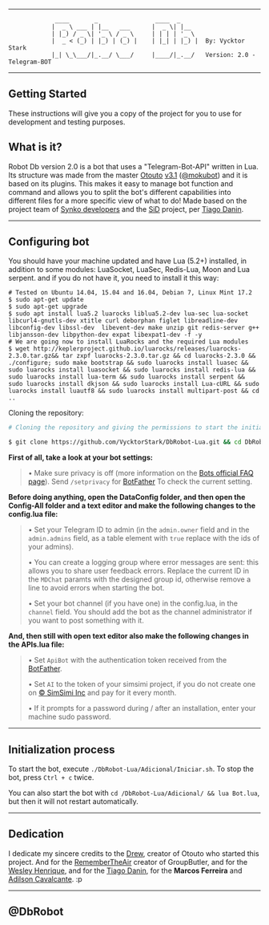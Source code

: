 * * *

                 ____       _                ____  _
                |  _ \ ___ | |__   ___      |  _ \| |__  
                | |_) / _ \| '_ \ / _ \     | | | | '_ \
                |  _ < (_) | |_) | (_) |    | |_| | |_) |  By: Vycktor Stark
                |_| \_\___/|_.__/ \___/     |____/|_.__/   Version: 2.0 - Telegram-BOT

                
* * *

## Getting Started

These instructions will give you a copy of the project for you to use for development and testing purposes.

## What is it?

Robot Db version 2.0 is a bot that uses a "Telegram-Bot-API" written in Lua. Its structure was made from the master [Otouto](https://github.com/topkecleon/otouto) [v3.1](https://github.com/topkecleon/otouto/tree/26c1299374af130bbf8457af904cb4ea450caa51) ([@mokubot](https://telegram.me/mokubot)) and it is based on its plugins. This makes it easy to manage bot function and command and allows you to split the bot's different capabilities into different files for a more specific view of what to do! Made based on the project team of [Synko developers](https://github.com/SynkoDevelopers) and the [SiD](https://github.com/TiagoDanin/SiD) project, per [Tiago Danin](https://github.com/TiagoDanin).
* * *

## Configuring bot

You should have your machine updated and have Lua (5.2+) installed, in addition to some modules: LuaSocket, LuaSec, Redis-Lua, Moon and Lua serpent. and if you do not have it, you need to install it this way:

```
# Tested on Ubuntu 14.04, 15.04 and 16.04, Debian 7, Linux Mint 17.2
$ sudo apt-get update
$ sudo apt-get upgrade
$ sudo apt install lua5.2 luarocks liblua5.2-dev lua-sec lua-socket libcurl4-gnutls-dev xtitle curl deborphan figlet libreadline-dev libconfig-dev libssl-dev  libevent-dev make unzip git redis-server g++ libjansson-dev libpython-dev expat libexpat1-dev -f -y
# We are going now to install LuaRocks and the required Lua modules
$ wget http://keplerproject.github.io/luarocks/releases/luarocks-2.3.0.tar.gz&& tar zxpf luarocks-2.3.0.tar.gz && cd luarocks-2.3.0 && ./configure; sudo make bootstrap && sudo luarocks install luasec && sudo luarocks install luasocket && sudo luarocks install redis-lua && sudo luarocks install lua-term && sudo luarocks install serpent && sudo luarocks install dkjson && sudo luarocks install Lua-cURL && sudo luarocks install luautf8 && sudo luarocks install multipart-post && cd ..

```

Cloning the repository:

```bash
# Cloning the repository and giving the permissions to start the initiation script

$ git clone https://github.com/VycktorStark/DbRobot-Lua.git && cd DbRobot-Lua/Adicional && sudo chmod 777 Iniciar.sh && cd .. 
```

**First of all, take a look at your bot settings:**

> • Make sure privacy is off (more information on the [Bots official FAQ page](https://core.telegram.org/bots/faq#what-messages-will-my-bot-get)). Send `/setprivacy` for [BotFather](http://telegram.me/BotFather) To check the current setting.

**Before doing anything, open the DataConfig folder, and then open the Config-All folder and a text editor and make the following changes to the config.lua file:**

> • Set your Telegram ID to admin (in the `admin.owner` field and in the `admin.admins` field, as a table element with `true` replace with the ids of your admins).
>
> •  You can create a logging group where error messages are sent: this allows you to share user feedback errors. Replace the current ID in the `MDChat` paramts with the designed group id, otherwise remove a line to avoid errors when starting the bot.
>
> • Set your bot channel (if you have one) in the config.lua, in the `channel` field. You should add the bot as the channel administrator if you want to post something with it.
>

**And, then still with open text editor also make the following changes in the APIs.lua file:**

> • Set `ApiBot` with the authentication token received from the [BotFather](http://telegram.me/BotFather).
>
> • Set `AI` to the token of your simsimi project, if you do not create one on [© SimSimi Inc](http://developer.simsimi.com/) and pay for it every month.
>
> •  If it prompts for a password during / after an installation, enter your machine sudo password.
>
* * *


## Initialization process

To start the bot, execute `./DbRobot-Lua/Adicional/Iniciar.sh`. To stop the bot, press `Ctrl + c` twice.

You can also start the bot with `cd /DbRobot-Lua/Adicional/ && lua Bot.lua`, but then it will not restart automatically.

* * *

## Dedication

I dedicate my sincere credits to the [Drew](https://github.com/topkecleon),  creator of Otouto who started this project. And for the [RememberTheAir](https://github.com/RememberTheAir) creator of GroupButler, and for the [Wesley Henrique](https://github.com/Synk0), and for the [Tiago Danin](https://github.com/tiagodanin), for  the **Marcos Ferreira** and [Adilson Cavalcante](https://github.com/Player4NoobWinner). :p

* * *

## @DbRobot
